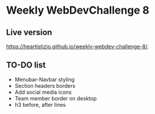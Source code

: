 # Weekly WebDevChallenge 8
## Live version

https://heartistizio.github.io/weekly-webdev-challenge-8/. 


## TO-DO list

* Menubar-Navbar styling
* Section headers borders
* Add social media icons
* Team member border on desktop
* h3 before, after lines
